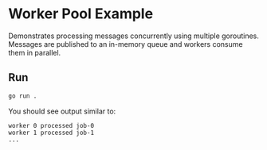 <!-- file: examples/modules/queue/worker-pool/README.md -->
<!-- version: 1.1.0 -->
<!-- guid: a795cc9a-a669-44d8-8783-6bc62f9520cc -->

# Worker Pool Example

Demonstrates processing messages concurrently using multiple goroutines.
Messages are published to an in-memory queue and workers consume them in
parallel.

## Run

```bash
go run .
```

You should see output similar to:

```
worker 0 processed job-0
worker 1 processed job-1
...
```
